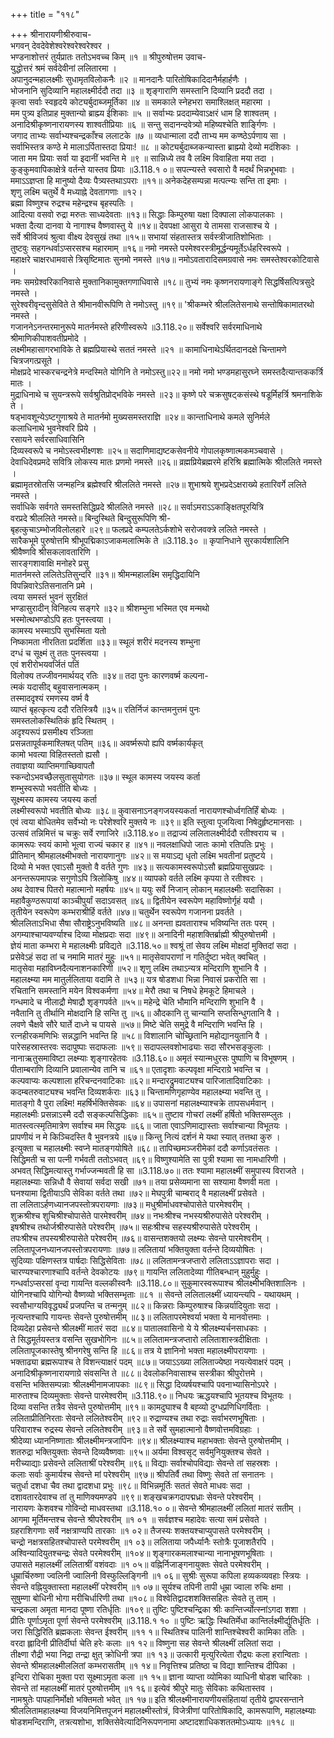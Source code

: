 +++
title = "११८"

+++
श्रीनारायणीश्रीरुवाच-  
भगवन् देवदेवेशेश्वरेश्वरेश्वरेश्वर ।  
भण्डनाशोत्तरं तुर्यप्रातः ततोऽभवच्च किम् ॥१ ॥
श्रीपुरुषोत्तम उवाच-  
युद्धोत्तरं श्रमं सर्वदेवीनां ललितारमा ।  
अपानुदन्महालक्ष्मीः सुधामृतविलोकनैः ॥२ ॥
मानदानैः पारितोषिकादिदानैर्महार्हणैः ।  
भोजनानि सुदिव्यानि महालक्ष्मीर्ददौ तदा ॥३ ॥
शृङ्गाराणि समस्तानि दिव्यानि प्रददौ तदा ।  
कृत्वा सर्वाः स्वहृदये कोट्यर्बुदाब्जमूर्तिका ॥४ ॥
समकाले स्नेहभरा समाश्लिक्षत् महारमा ।  
मम पुत्र्य इतिप्राह मुक्तान्यो ब्राह्म्य ईशिकाः ॥५ ॥
सर्वाभ्यः प्रददाम्येवाऽक्षरं धाम हि शाश्वतम् ।  
अनादिश्रीकृष्णनारायणस्य शाश्वतीप्रियाः ॥६ ॥
सन्तु सदानन्दवेत्र्यो महिष्यश्चेति शार्ङ्गिणः ।  
जगाद ताभ्यः सर्वाभ्यश्चन्द्रकाँश्च ललाटके ॥७ ॥
व्यधान्माला ददौ ताभ्य मम कण्ष्ठेऽर्पणाय सा ।  
सर्वाभिस्तत्र कण्ठे मे मालाऽर्पितास्तदा प्रियाः! ॥८ ॥
कोट्यर्बुदाब्जकन्यास्ता ब्राह्म्यो देव्यो मदंशिकाः ।  
जाता मम प्रियाः सर्वा या इदानीं भवन्ति मे ॥९ ॥
सान्निध्ये तव वै लक्ष्मि विवाहिता मया तदा ।  
कुङ्कुमवापिकाक्षेत्रे वर्तन्ते यास्तव प्रियाः ॥3.118.१ ०॥
सपत्न्यस्ते स्वसारो वै मदर्थं भिन्नभूभवाः ।  
ममाऽऽज्ञप्ता हि मानुष्यो दैव्यः पैत्र्यस्तथाऽपराः ॥११॥
अनेकदेहसम्पन्ना मत्पत्न्यः सन्ति ता इमाः ।  
शृणु लक्ष्मि चतुर्थे वै मध्याह्ने देवतागणाः ॥१२।  
ब्रह्मा विष्णुश्च रुद्रश्च महेन्द्रश्च बृहस्पतिः ।  
आदित्या वसवो रुद्रा मरुतः साध्यदेवताः ॥१३॥
सिद्धाः किम्पुरुषा यक्षा दिक्पाला लोकपालकाः ।  
भक्ता दैत्या दानवा ये नागाश्च वैष्णवास्तु ये ॥१४॥
देवपक्षा आसुरा ये तामसा राजसाश्च ये ।  
सर्वे श्रीविजयं श्रुत्वा वीक्ष्य देवसुखं तथा ॥१५॥
सभायां संहतास्तत्र सर्वस्त्रीजातिशोभिताः ।  
तुष्टवुः सहगन्धर्वाऽप्सरसश्च महारमाम् ॥१६॥
नमो नमस्ते परमेश्वरस्त्रीमूर्द्धन्यमूर्तेऽर्धहरिस्वरूपे ।  
महाक्षरे चाक्षरधामवासे त्रिसृष्टिमातः सुनमो नमस्ते ॥१७॥
नमोऽवतारादिसमग्रवासे नमः समस्तेश्वरकोटिवासे ।  
नमः समग्रेश्वरिकानिवासे मुक्तानिकामुक्तगणाधिवासे ॥१८॥
तुभ्यं नमः कृष्णनरायणाङ्गे सिद्धर्षिसत्पित्रसुदे नमस्ते ।  
सुरेश्वरीवृन्दसुसेविते ते श्रीमानवीरूपिणि ते नमोऽस्तु ॥१९॥
'श्रीकम्भरे श्रीललितेसनाथे सन्तोषिकामातरथो नमस्ते ।  
गजाननेऽनन्तरमानुरूपे मातर्नमस्ते हरिणीस्वरूपे ॥3.118.२०॥
सर्वेश्वरि सर्वरमाधिनाथे श्रीमाणिकीपाशवतीप्रमोदे ।  
लक्ष्मीमहासागरभाविके ते ब्रह्मप्रियास्थे सततं नमस्ते ॥२१ ॥
कामाधिनाथेऽर्थितदानदक्षे चिन्तामणे चित्रजगत्प्रसूते ।  
मोक्षप्रदे भास्करचन्द्रनेत्रे मन्दस्मिते योगिनि ते नमोऽस्तु॥२२॥
नमो नमो भण्डमहासुरघ्ने समस्तदैत्यान्तककर्त्रि मातः ।  
मुद्राधिनाथे च सुयन्त्ररूपे सर्वश्रुतिप्रोद्भविके नमस्ते ॥२३॥
कृष्णे परे चक्रसुषट्कसंस्थे षडूर्मिहर्त्रि श्रमनाशिके ते ।  
षड्भावशून्येऽष्टगुणाश्रये ते मातर्नमो मुख्यसमस्तराज्ञि ॥२४॥
कान्ताधिनाथे कमले सुनिर्मले  
कलाधिनाथे भुवनेश्वरि प्रिये ।  
रसायने सर्वरसाधिवासिनि  
दिव्यस्वरूपे च नमोऽस्त्वभीक्ष्णशः ॥२५॥
सदाणिमाद्यष्टकसेवनीये गोपालकृष्णात्मकमञ्चवासे ।  
देवाधिदेवप्रमदे सवित्रि लोकस्य मातः प्रणमो नमस्ते ॥२६॥
व्रह्मप्रियेब्रह्मरमे हरिश्रि ब्रह्मात्मिके श्रीललिते नमस्ते ।  
ब्रह्मामृतस्रोतसि जन्महन्त्रि ब्रह्मेश्वरि श्रीललिते नमस्ते ॥२७॥
शुभाश्रये शुभप्रदेऽक्षराख्ये हतारिवर्गे ललिते नमस्ते ।  
सर्वाधिके सर्वगते समस्तसिद्धिप्रदे श्रीललिते नमस्ते ॥२८॥
सर्वाऽमराऽऽकाङ्क्षितपूरयित्रि  
वरप्रदे श्रीललिते नमस्ते॥
बिन्दुस्थिते बिन्दुसुरूपिणि श्री-  
बृहत्कुचाऽम्भोजविलोलहारे ॥२९॥
फलप्रदे कम्पलतेऽर्कशोभे सरोजवक्त्रे ललिते नमस्ते ।  
सारैकभूमे पुरुषोत्तमि श्रीभूपद्मिकाऽजाकमलात्मिके ते ॥3.118.३० ॥
कृपानिधाने सुरकार्यशालिनि  
श्रीवैष्णवि श्रीसकलावतारिणि ।  
सारङ्गशावाक्षि मनोहरे प्रसु  
मातर्नमस्ते ललितेऽतिसुन्दरि ॥३१॥
श्रीमन्महालक्ष्मि समृद्धिदायिनि  
विपन्निवारेऽतिसनातनि प्रमे ।  
त्वया समस्तं भुवनं सुरक्षितं  
भण्डासुरादीन् विनिहत्य सङ्गरे ॥३२॥
श्रीशम्भुना भस्मित एव मन्मथो  
भस्मोत्थभण्डोऽपि हतः पुनस्त्वया ।  
कामस्य भस्माऽपि सुभस्मिता यतो  
निष्कामता नीरतिता प्रदर्शिता ॥३३॥
स्थूलं शरीरं मदनस्य शम्भुना  
दग्धं च सूक्ष्मं तु ततः पुनस्त्वया ।  
एवं शरीरोभयवर्जितं पतिं  
विलोक्य तज्जीवनमार्थयद् रतिः ॥३४॥
तदा पुनः कारणवर्ष्म कल्पना-  
त्मकं यदासीद् बहुवासनात्मकम् ।  
तस्माददृश्यं रमणस्य वर्ष्म वै  
व्याप्तं बृहत्कृत्य ददौ रतिस्त्रियै ॥३५॥
रतिर्निजं कान्तमनुत्तमं पुनः  
समस्तलोकस्थितिकं हृदि स्थितम् ।  
अदृश्यरूपं प्रसमीक्ष्य रञ्जिता  
प्रसन्नतापूर्वकमाश्लिषत् पतिम् ॥३६॥
अवर्ष्मरूपो ह्यपि वर्ष्मकार्यकृत्  
कामो भवत्या विहितस्ततो ह्यसौ ।  
तवाज्ञया व्याप्तिमगाच्छिवापतौ  
स्कन्दोऽभवच्छैलसुतासुयोगतः ॥३७॥
स्थूल कामस्य जयस्य कर्ता  
शम्भुस्वरूपो भवतीति बोध्यः ।  
सूक्ष्मस्य कामस्य जयस्य कर्ता  
लक्ष्मीस्वरूपो भवतीति बोध्यः ॥३८॥
कुवासनाऽनङ्गजयस्यकर्ता नारायणश्चोर्ध्वगतिर्हिं बोध्यः ।  
एवं त्वया बोधितमेव सर्वेभ्यो नः परेशेश्वरि मुक्तये नः ॥३९॥
इति स्तुत्वा पूजयित्वा निषेदुर्हृष्टमानसाः ।  
उत्सवं तन्निमित्तं च चक्रुः सर्वे रणाजिरे ॥3.118.४०॥
तद्राज्यं ललितालक्ष्मीर्ददौ रतीश्वराय च ।  
कामरूपः स्वयं कामो भूत्वा राज्यं चकार ह ॥४१॥
नवलक्षाधिपो जातः कामो रतिपतिः प्रभुः ।  
प्रीतिमान् श्रीमहालक्ष्मीभक्तो नारायणानुगः ॥४२॥
स मयाऽद्य धृतो लक्ष्मि भवतीनां प्रतुष्टये ।  
दिव्यो मे भक्त एवाऽसौ मुक्तो वै वर्तते गुणः ॥४३॥
सत्यकामस्वरूपोऽसौ ब्रह्मप्रियासुखप्रदः ।  
अनन्तरूपमापन्नः सगुणोऽपि त्रिलोकिषु ॥४४॥
व्यापको वर्तते लक्ष्मि कृपया ते रतीश्वरः ।  
अथ देवाश्च पितरो महात्मानो महर्षयः ॥४५॥
ययुः सर्वे निजान् लोकान् महालक्ष्मीः सदासिका ।  
महावैकुण्ठरूपायां काञ्चीपुर्यां सदाऽवसत् ॥४६॥
द्वितीयेन स्वरूपेण महाविष्णोर्गृहं ययौ ।  
तृतीयेन स्वरूपेण कम्भराश्रीर्हि वर्तते ॥४७॥
चतुर्थेन स्वरूपेण गजानना प्रवर्तते ।  
श्रीललिताऽभिधा सैषा सौराष्ट्रेऽनुभविष्यति ॥४८॥
अनन्ता ह्यवताराश्च भविष्यन्ति ततः परम् ।  
अगम्याश्चाप्यवर्ण्याश्च दिव्या मोक्षप्रदाः सदा ॥४९॥
अनादिनी महाशक्तिर्ब्राह्मी श्रीपुरुषोत्तमी ।  
ज्ञेयं माता कम्भरा मे महालक्ष्मीः प्रविद्यते ॥3.118.५०॥
श्वश्रूं तां सेवय लक्ष्मि मोक्षदां मुक्तिदां सदा ।  
प्रसेवेऽहं सदा तां च नमामि मातरं मुहुः ॥५१॥
मातृसेवापराणां न गतिर्दुष्टा भवेत् क्वचित् ।  
मातृसेवा महाविघ्नदैत्यनाशनकारिणी ॥५२॥
शृणु लक्ष्मि तथाऽन्यत्र मन्दिराणि शुभानि वै ।  
महालक्ष्म्या मम मातुर्ललिताया वदामि ते ॥५३॥
यत्र षोडशधा भिन्ना निवासं प्रकरोति सा ।  
रचितानि समस्तानि मयेन विश्वकर्मणा ॥५४॥
मेरौ तथा च निषधे हेमकूटे हिमाचले ।  
गन्धमादे च नीलाद्रौ मेषाद्रौ शृङ्गपर्वते ॥५५॥
महेन्द्रे चेति भौमानि मन्दिराणि शुभानि वै ।  
नवैतानि तु तीर्थानि मोक्षदानि हि सन्ति तु ॥५६॥
औदकानि तु चान्यानि सप्तसिन्धुगतानि वै ।  
लवणे चैक्षवे सौरे घार्ते दाध्ने च पायसे ॥५७॥
मिष्टे चेति समुद्रे वै मन्दिराणि भवन्ति हि ।  
रत्नहीरकमणिभिः सन्नद्धानि भवन्ति हि ॥५८॥
विशालानि चोच्छ्रितानि महोद्यानयुतानि वै ।  
पारेसहस्रास्तरवः सदापुष्पाः सदाफलाः ॥५९॥
सदापल्लवशोभाढ्याः सदा सौरभसङ्कुलाः ।  
नानाऋतुसमाविष्टा लक्ष्म्याः शृङ्गारहेतवः ॥3.118.६०॥
अमृतं स्यान्मधुरसः पुष्पाणि च विभूषणम् ।  
पीताम्बराणि दिव्यानि प्रवालान्येव तानि च ॥६१॥
एतादृशाः कल्पवृक्षा मन्दिराग्रे भवन्ति च ।  
कल्पवाप्यः कल्पशाला हरिचन्दनवाटिकाः ॥६२॥
मन्दारद्रुमवाट्यश्च पारिजातादिवाटिकाः ।  
कदम्बतरुवाट्यश्च भवन्ति दिव्यशर्कराः ॥६३॥
चिन्तामणिगृहाण्येव महालक्ष्म्या भवन्ति तु ।  
मातङ्गो वै पुरा लक्ष्मि! महर्षिर्भक्तिसेवकः ॥६४॥
उपासनां महालक्ष्म्याश्चक्रे तापसधर्मवान् ।  
महालक्ष्मीः प्रसन्नाऽस्मै ददौ सङ्कल्पसिद्धिकाः ॥६५॥
तुष्टाव गोचरां लक्ष्मीं हर्षितो भक्तिसम्प्लुतः ।  
मातस्त्वत्स्मृतिमात्रेण सर्वाश्च मम सिद्धयः ॥६६॥
जाता एवाऽणिमाद्यास्ताः सर्वाश्चान्या विभूतयः ।  
प्रापणीयं न मे किञ्चिदस्ति वै भुवनत्रये ॥६७॥
किन्तु नित्यं दर्शनं मे यथा स्यात् तत्तथा कुरु ।  
इत्युक्ता च महालक्ष्मीः स्वप्ने मातङ्गयोषिते ॥६८॥
तापिच्छमञ्जरीमेकां ददौ कर्णाऽवतंसतः ।  
सिद्धिमती च सा पत्नी गर्भवती ततोऽभवत् ॥६९॥
विष्णुश्यामेति सा पुत्री श्यामा सा नामधारिणी ।  
अभवत् सिद्धिमत्यास्तु गर्भाज्जन्मवती हि सा ॥3.118.७०॥
ततः श्यामा महालक्ष्मीं समुपास्य विराजते ।  
महालक्ष्म्याः सन्निधौ वै सेवायां सर्वदा सखी ॥७१॥
तया प्रसेव्यमाना सा सश्यामा वैष्णवी मता ।  
घनश्यामा द्वितीयाऽपि सेविका वर्तते तथा ॥७२॥
मेघपुत्री चाम्बराद् वै महालक्ष्मीं प्रसेवते ।  
ता ललिताऽर्हणध्यानजपस्तोत्रपरायणाः ॥७३॥
मधुश्रीर्माधवश्चोपासेते पारमेश्वरीम् ।  
शुक्रश्रीश्च शुचिश्रीश्चोपासेते पारमेश्वरीम् ॥७४॥
नभःश्रीश्च नभस्यश्रीरुपासेते परेश्वरीम् ।  
इषश्रीश्च तथोर्जश्रीरुपासेते परेश्वरीम् ॥७५॥
सहःश्रीश्च सहस्यश्रीरुपासेते परेश्वरीम् ।  
तपःश्रीश्च तपस्यश्रीरुपासेते परेश्वरीम् ॥७६॥
वासन्तशक्तयो लक्ष्म्यः सेवन्ते पारमेश्वरीम् ।  
ललितापूजनध्यानजपस्तोत्रपरायणाः ॥७७॥
ललितायां भक्तियुक्ता वर्तन्ते दिव्ययोषितः ।  
सुदिव्याः पक्षिणस्तत्र पार्षदाः सिद्धिसेविताः ॥७८॥
ललितामन्त्रजप्तारो ललिताऽऽज्ञापराः सदा ।  
चारण्यश्चारणाश्चापि वर्तन्ते देवकोटयः ॥७९॥
गायन्ति ललितादेव्या गीतिबन्धान् मुहुर्मुहुः ।  
गन्धर्वाऽप्सरसां वृन्दा गायन्ति वल्लकीस्वनैः ॥3.118.८०॥
सुकुमारस्वरूपाश्च श्रीलक्ष्मीभक्तिशालिनः ।  
योगिनश्चापि योगिन्यो वैष्णव्यो भक्तिसम्भृताः ॥८१ ॥
सेवन्ते ललितालक्ष्मीं ध्यायन्त्यपि - यथायथम् ।  
स्वसौभाग्यविवृद्ध्यर्थं प्रजपन्ति च तन्मनुम् ॥८२॥
किन्नराः किम्पुरुषाश्च किन्नर्यादियुताः सदा ।  
नृत्यन्तश्चापि गायन्तः सेवन्ते पुरुषोत्तमीम् ॥८३॥
ललितापरमेश्वर्या भक्ता ये मानवोत्तमाः ।  
दिव्यदेहा प्रसेवन्ते श्रीलक्ष्मीं मातरं सदा ॥८४॥
पातालवासिनो ये ये श्रीलक्ष्म्यर्चनसाधकाः ।  
ते सिद्धमूर्तयस्तत्र वसन्ति सुखभोगिनः ॥८५॥
ललितामन्त्रजप्तारो ललिताशास्त्रदीक्षिताः ।  
ललितापूजकास्तेषु श्रीनगरेषु सन्ति हि ॥८६॥
तत्र ये ज्ञानिनो भक्ता महालक्ष्मीपरायणाः ।  
भक्ताढ्या ब्रह्मरूपाश्च ते विशन्त्याक्षरं पदम् ॥८७॥
जयाऽऽख्या ललिताज्येष्ठा नयत्येवाक्षरं पदम् ।  
अनादिश्रीकृष्णनारायणाग्रे संवसन्ति ते ॥८८॥
देवलोकनिवासाश्च सस्त्रीका श्रीपुरोत्तमे ।  
वसन्ति भक्तिसम्पन्नाः श्रीलक्ष्मीनामजापकाः ॥८९॥
सिद्धा दिव्यर्षयश्चापि पवनाभ्यासिनोऽपरे ।  
मारुताश्च दिव्यमुक्ताः सेवन्ते पारमेश्वरीम् ॥3.118.९०॥
निधयः ऋद्धयश्चापि भूतयश्च विभूतयः ।  
दिव्या वसन्ति तत्रैव सेवन्ते पुरुषोत्तमीम् ॥९१॥
कामदुघाश्च वै बह्व्यो दुग्धप्रणिधिगर्विताः ।  
ललिताप्रीतिनिरताः सेवन्ते ललितेश्वरीम् ॥९२॥
रुद्राण्यश्च तथा रुद्राः सर्वाभरणभूषिताः ।  
परिवाराश्च रुद्रस्य सेवन्ते ललितेश्वरीम् ॥९३॥
ते सर्वे सुमहात्मानो वैष्णवोत्तमविग्रहाः ।  
श्रीदेव्या ध्याननिष्णाताः श्रीलक्ष्मीमन्त्रजापिनः ॥९४॥
श्रीलक्ष्म्याश्च महाभक्ताः सेवन्ते पुरुषोत्तमीम् ।  
शतरुद्रा भक्तियुक्ताः सेवन्ते दिव्यवैष्णवाः ॥९५॥
अर्यमा विश्वसृट् सर्वमुनियुक्तश्च सेवते ।  
मरीच्याद्याः प्रसेवन्ते ललिताश्रीं परेश्वरीम् ॥९६॥
विद्याः सर्वाश्चोपविद्याः सेवन्ते तां सहस्रशः ।  
कलाः सर्वाः कुमार्यश्च सेवन्ते मां परेश्वरीम् ॥९७॥
श्रीपतिर्वै तथा विष्णुः सेवते तां सनातनः ।  
चतुर्धा दशधा चैव तथा द्वादशधा प्रभुः ॥९८॥
विभिन्नमूर्तिः सततं सेवते माधवः सदा ।  
दशावतारदेवाश्च तां तु माणिक्यमण्डपे ॥९९॥
शङ्खचक्रगदापद्मध्राः सेवन्ते परेश्वरीम् ।  
नारायणः केशवश्च गोविन्दो माधवस्तथा ॥3.118.१० ०॥
सेवन्ते श्रीमहालक्ष्मीं ललितां मातरं सतीम् ।  
आगमा मूर्तिमन्तश्च सेवन्ते श्रीपरेश्वरीम् ॥१ ०१ ॥
सर्वज्ञश्च महादेवः सत्या समं प्रसेवते ।  
ग्रहराशिगणाः सर्वे नक्षत्राण्यपि तारकाः ॥१ ०२॥
तैजस्यः शक्तयश्चाप्युपासते परमेश्वरीम् ।  
चन्द्रो नक्षत्रसहितश्चोपास्ते परमेश्वरीम् ॥१ ०३॥
ललिताया जपैर्ध्यानैः स्तोत्रैः पूजाशतैरपि ।  
अश्विन्यादियुतश्चन्द्रः सेवते परमेश्वरीम् ॥१०४॥
शृङ्गारकमलाश्चान्या नानाभूषणभूषिताः ।  
उपासते महालक्ष्मीं ललिताश्रीं वशंवदाः ॥१ ०५॥
वह्निर्निजाङ्गनायुक्तः सेवते परमेश्वरीम् ।  
धूम्रार्चिरुष्णा ज्वलिनी ज्वालिनी विस्फुल्लिङ्गिनी ॥१ ०६॥
सुश्रीः सुरूपा कपिला हव्यकव्यवहाः स्त्रियः ।  
सेवन्ते वह्नियुक्तास्ता महालक्ष्मीं परेश्वरीम् ॥१ ०७॥
सूर्यश्च तपिनी तापी धूम्रा ज्वाला रुचिः क्षमा ।  
सुषुम्णा बोधिनी भोगा मरीचिर्धारिणी तथा ॥१०८॥
विश्वेतिद्वादशशक्तिसहितः सेवते तु ताम् ।  
चन्द्रकला अमृता मानदा पूष्णा रतिर्धृतिः ॥१०९॥
तुष्टिः पुष्टिश्चन्द्रिका श्रीः कान्तिर्ज्योत्स्नांऽगदा शशा ।  
प्रीतिः पूर्णाऽमृता पूर्णा सेवन्ते परमेश्वरीम् ॥3.118.१ १० ॥
पुष्टिः ऋद्धिः स्थितिर्मेधा कान्तिर्लक्ष्मीर्द्युतिर्धृतिः ।  
जरा सिद्धिरिति ब्रह्मकलाः सेवन्त ईश्वरीम् ॥११ १॥
स्थितिश्च पालिनी शान्तिश्चेश्वरी कामिका ततिः ।  
वरदा ह्लादिनी प्रीतिर्दीर्घा चेति हरेः कलाः ॥१ १२॥
विष्णुना सह सेवन्ते श्रीलक्ष्मीं ललितां सदा ।  
तीक्ष्णा रौद्री भया निद्रा तन्द्रा क्षुत् क्रोधिनी त्रपा ॥१ १३॥
उत्कारी मृत्युरित्येता रौद्र्यः कला हरान्विताः ।  
सेवन्ते श्रीमहालक्ष्मीललितां कम्भरासतीम् ॥१ १४॥
निवृत्तिश्च प्रतिष्ठा च विद्या शान्तिश्च दीपिका ।  
इन्दिरा रोचिका मुक्ता परा सूक्ष्माऽमृता कला ॥१ १५॥
ज्ञाना व्याप्ता व्योमिका व्याधिनी षोडश चारिकाः ।  
सेवन्ते तां महालक्ष्मीं मातरं पुरुषोत्तमीम् ॥१ १६॥
इत्येवं श्रीपुरे मातुः सेविकाः कथितास्तव ।  
नामश्रुतेः पापहानिर्मोक्षो भक्तिमतो भवेत् ॥१ १७॥
इति श्रीलक्ष्मीनारायणीयसंहितायां तृतीये द्वापरसन्ताने श्रीललितामहालक्ष्म्या विजयनिमित्तपूजनं महालक्ष्मीस्तोत्रं, विजेत्रीणां पारितोषिकादि, कामरूपाणि, महालक्ष्म्याः षोडशमन्दिराणि, तत्रत्यशोभा, शक्तिसेवेत्यादिनिरूपणनामा अष्टादशाधिकशततमोऽध्यायः ॥११८ ॥
    
